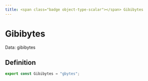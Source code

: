 ```yaml
---
title: <span class="badge object-type-scalar"></span> Gibibytes
---
```

# <span class="badge object-type-scalar"></span> Gibibytes

Data: gibibytes

## Definition

```typescript
export const Gibibytes = "gbytes";

```

